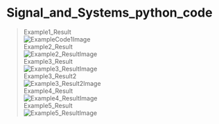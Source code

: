 # Signal_and_Systems_python_code
> Example1_Result  
> ![ExampleCode1Image](https://github.com/DonGikS/Signal_and_Systems_python_code/blob/main/Image/Example1_Result.png)  
> Example2_Result  
> ![Example2_ResultImage](https://github.com/DonGikS/Signal_and_Systems_python_code/blob/main/Image/Example2_Result.png)  
> Example3_Result  
> ![Example3_ResultImage](https://github.com/DonGikS/Signal_and_Systems_python_code/blob/main/Image/Example3_Result.png)  
> Example3_Result2  
> ![Example3_Result2Image](https://github.com/DonGikS/Signal_and_Systems_python_code/blob/main/Image/Example3_Result2.png)  
> Example4_Result  
> ![Example4_ResultImage](https://github.com/DonGikS/Signal_and_Systems_python_code/blob/main/Image/Example4_Result.png)  
> Example5_Result  
> ![Example5_ResultImage](https://github.com/DonGikS/Signal_and_Systems_python_code/blob/main/Image/Example5_Result.png)  